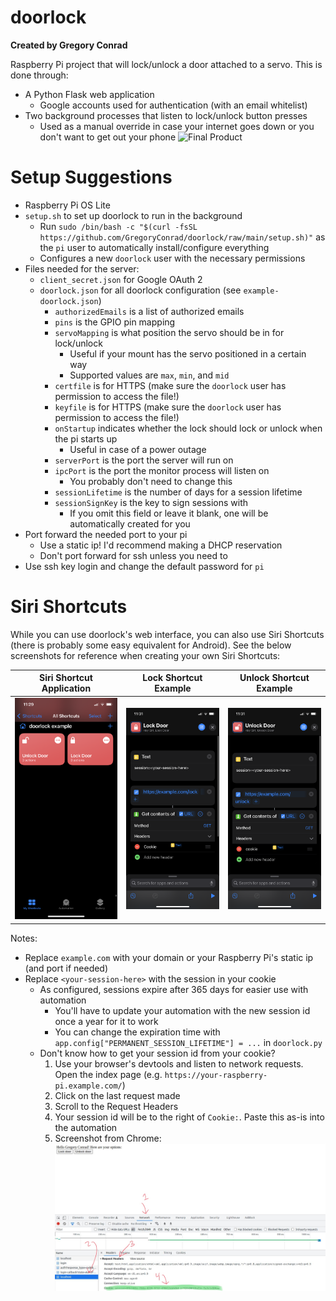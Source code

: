 # doorlock
**Created by Gregory Conrad**

Raspberry Pi project that will lock/unlock a door attached to a servo.
This is done through:
- A Python Flask web application
  - Google accounts used for authentication (with an email whitelist)
- Two background processes that listen to lock/unlock button presses
  - Used as a manual override in case your internet goes down or you don't want to get out your phone
![Final Product](/images/full-setup.png?raw=true)

# Setup Suggestions
- Raspberry Pi OS Lite
- `setup.sh` to set up doorlock to run in the background
  - Run `sudo /bin/bash -c "$(curl -fsSL https://github.com/GregoryConrad/doorlock/raw/main/setup.sh)"` as the `pi` user to automatically install/configure everything
  - Configures a new `doorlock` user with the necessary permissions
- Files needed for the server:
  - `client_secret.json` for Google OAuth 2
  - `doorlock.json` for all doorlock configuration (see `example-doorlock.json`)
    - `authorizedEmails` is a list of authorized emails
    - `pins` is the GPIO pin mapping
    - `servoMapping` is what position the servo should be in for lock/unlock
      - Useful if your mount has the servo positioned in a certain way
      - Supported values are `max`, `min`, and `mid`
    - `certfile` is for HTTPS (make sure the `doorlock` user has permission to access the file!)
    - `keyfile` is for HTTPS (make sure the `doorlock` user has permission to access the file!)
    - `onStartup` indicates whether the lock should lock or unlock when the pi starts up
      - Useful in case of a power outage
    - `serverPort` is the port the server will run on
    - `ipcPort` is the port the monitor process will listen on
      - You probably don't need to change this
    - `sessionLifetime` is the number of days for a session lifetime
    - `sessionSignKey` is the key to sign sessions with
      - If you omit this field or leave it blank, one will be automatically created for you
- Port forward the needed port to your pi
  - Use a static ip! I'd recommend making a DHCP reservation
  - Don't port forward for ssh unless you need to
- Use ssh key login and change the default password for `pi`

# Siri Shortcuts
While you can use doorlock's web interface, you can also use Siri Shortcuts
(there is probably some easy equivalent for Android).
See the below screenshots for reference when creating your own Siri Shortcuts:

| Siri Shortcut Application | Lock Shortcut Example | Unlock Shortcut Example |
| --- | --- | --- |
| ![](/images/shortcut-app.png?raw=true) | ![](/images/lock-shortcut.png?raw=true) | ![](/images/unlock-shortcut.png?raw=true) |

Notes:
- Replace `example.com` with your domain or your Raspberry Pi's static ip (and port if needed)
- Replace `<your-session-here>` with the session in your cookie
  - As configured, sessions expire after 365 days for easier use with automation
    - You'll have to update your automation with the new session id once a year for it to work
    - You can change the expiration time with `app.config["PERMANENT_SESSION_LIFETIME"] = ...` in `doorlock.py`
  - Don't know how to get your session id from your cookie? 
    1. Use your browser's devtools and listen to network requests. Open the index page (e.g. `https://your-raspberry-pi.example.com/`)
    2. Click on the last request made
    3. Scroll to the Request Headers
    4. Your session id will be to the right of `Cookie:`. Paste this as-is into the automation
    5. Screenshot from Chrome: ![Chrome Devtools Screenshot](/images/get-cookie-devtools.jpeg?raw=true)
